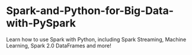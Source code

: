 # Spark-and-Python-for-Big-Data-with-PySpark
 Learn how to use Spark with Python, including Spark Streaming, Machine Learning, Spark 2.0 DataFrames and more!

